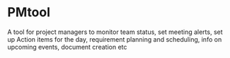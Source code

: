 # PMtool
A tool for project managers to monitor team status, set meeting alerts, set up Action items for the day, requirement planning and scheduling, info on upcoming events, document creation etc
